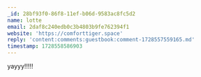 ```yaml
---
_id: 28bf93f0-86f8-11ef-b06d-9583ac8fc5d2
name: lotte
email: 2daf8c240edb0c3b4803b9fe762394f1
website: 'https://comforttiger.space'
reply: 'content:comments:guestbook:comment-1728557559165.md'
timestamp: 1728558586903
---
```

yayyy!!!!!
